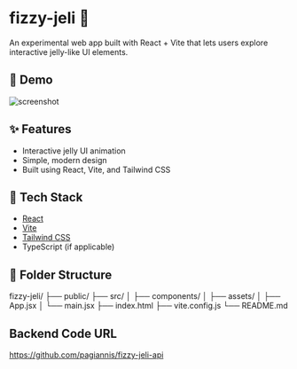 # fizzy-jeli 🍇

An experimental web app built with React + Vite that lets users explore interactive jelly-like UI elements.

## 📸 Demo

<!-- Uncomment this line if you add a live link -->
<!-- [Live Demo](https://your-live-site-url.com) -->

![screenshot](./screenshot.png)

## ✨ Features

- Interactive jelly UI animation
- Simple, modern design
- Built using React, Vite, and Tailwind CSS

## 🚀 Tech Stack

- [React](https://reactjs.org/)
- [Vite](https://vitejs.dev/)
- [Tailwind CSS](https://tailwindcss.com/)
- TypeScript (if applicable)

## 📁 Folder Structure

fizzy-jeli/
├── public/
├── src/
│ ├── components/
│ ├── assets/
│ ├── App.jsx
│ └── main.jsx
├── index.html
├── vite.config.js
└── README.md

## Backend Code URL

https://github.com/pagiannis/fizzy-jeli-api
